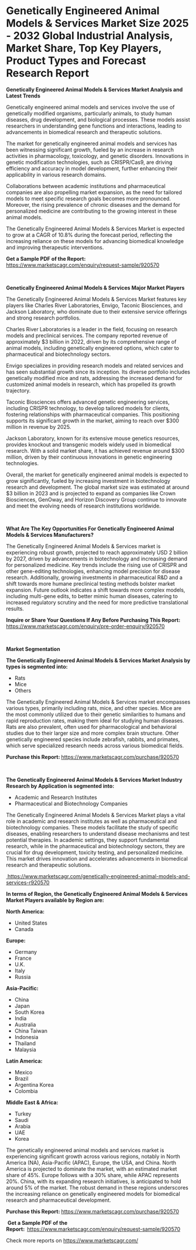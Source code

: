 <p><h1>Genetically Engineered Animal Models & Services Market Size 2025 - 2032 Global Industrial Analysis, Market Share, Top Key Players, Product Types and Forecast Research Report</h1></p><p><strong>Genetically Engineered Animal Models & Services Market Analysis and Latest Trends</strong></p>
<p><p>Genetically engineered animal models and services involve the use of genetically modified organisms, particularly animals, to study human diseases, drug development, and biological processes. These models assist researchers in understanding gene functions and interactions, leading to advancements in biomedical research and therapeutic solutions. </p><p>The market for genetically engineered animal models and services has been witnessing significant growth, fueled by an increase in research activities in pharmacology, toxicology, and genetic disorders. Innovations in genetic modification technologies, such as CRISPR/Cas9, are driving efficiency and accuracy in model development, further enhancing their applicability in various research domains. </p><p>Collaborations between academic institutions and pharmaceutical companies are also propelling market expansion, as the need for tailored models to meet specific research goals becomes more pronounced. Moreover, the rising prevalence of chronic diseases and the demand for personalized medicine are contributing to the growing interest in these animal models.</p><p>The Genetically Engineered Animal Models & Services Market is expected to grow at a CAGR of 10.8% during the forecast period, reflecting the increasing reliance on these models for advancing biomedical knowledge and improving therapeutic interventions.</p></p>
<p><strong>Get a Sample PDF of the Report:&nbsp;</strong> <a href="https://www.marketscagr.com/enquiry/request-sample/920570?utm_campaign=3098&utm_medium=2&utm_source=Github&utm_content=ia&utm_term=07032025&utm_id=genetically-engineered-animal-models-services">https://www.marketscagr.com/enquiry/request-sample/920570</a></p>
<p>&nbsp;</p>
<p><strong>Genetically Engineered Animal Models & Services Major Market Players</strong></p>
<p><p>The Genetically Engineered Animal Models & Services Market features key players like Charles River Laboratories, Envigo, Taconic Biosciences, and Jackson Laboratory, who dominate due to their extensive service offerings and strong research portfolios. </p><p>Charles River Laboratories is a leader in the field, focusing on research models and preclinical services. The company reported revenue of approximately $3 billion in 2022, driven by its comprehensive range of animal models, including genetically engineered options, which cater to pharmaceutical and biotechnology sectors.</p><p>Envigo specializes in providing research models and related services and has seen substantial growth since its inception. Its diverse portfolio includes genetically modified mice and rats, addressing the increased demand for customized animal models in research, which has propelled its growth trajectory. </p><p>Taconic Biosciences offers advanced genetic engineering services, including CRISPR technology, to develop tailored models for clients, fostering relationships with pharmaceutical companies. This positioning supports its significant growth in the market, aiming to reach over $300 million in revenue by 2025.</p><p>Jackson Laboratory, known for its extensive mouse genetics resources, provides knockout and transgenic models widely used in biomedical research. With a solid market share, it has achieved revenue around $300 million, driven by their continuous innovations in genetic engineering technologies.</p><p>Overall, the market for genetically engineered animal models is expected to grow significantly, fueled by increasing investment in biotechnology research and development. The global market size was estimated at around $3 billion in 2023 and is projected to expand as companies like Crown Biosciences, GenOway, and Horizon Discovery Group continue to innovate and meet the evolving needs of research institutions worldwide.</p></p>
<p>&nbsp;</p>
<p><strong>What Are The Key Opportunities For Genetically Engineered Animal Models & Services Manufacturers?</strong></p>
<p><p>The Genetically Engineered Animal Models & Services market is experiencing robust growth, projected to reach approximately USD 2 billion by 2027, driven by advancements in biotechnology and increasing demand for personalized medicine. Key trends include the rising use of CRISPR and other gene-editing technologies, enhancing model precision for disease research. Additionally, growing investments in pharmaceutical R&D and a shift towards more humane preclinical testing methods bolster market expansion. Future outlook indicates a shift towards more complex models, including multi-gene edits, to better mimic human diseases, catering to increased regulatory scrutiny and the need for more predictive translational results.</p></p>
<p><strong>Inquire or Share Your Questions If Any Before Purchasing This Report:</strong> <a href="https://www.marketscagr.com/enquiry/pre-order-enquiry/920570?utm_campaign=3098&utm_medium=2&utm_source=Github&utm_content=ia&utm_term=07032025&utm_id=genetically-engineered-animal-models-services">https://www.marketscagr.com/enquiry/pre-order-enquiry/920570</a></p>
<p>&nbsp;</p>
<p><strong>Market Segmentation</strong></p>
<p><strong>The Genetically Engineered Animal Models & Services Market Analysis by types is segmented into:</strong></p>
<p><ul><li>Rats</li><li>Mice</li><li>Others</li></ul></p>
<p><p>The Genetically Engineered Animal Models & Services market encompasses various types, primarily including rats, mice, and other species. Mice are the most commonly utilized due to their genetic similarities to humans and rapid reproduction rates, making them ideal for studying human diseases. Rats are also prevalent, often used for pharmacological and behavioral studies due to their larger size and more complex brain structure. Other genetically engineered species include zebrafish, rabbits, and primates, which serve specialized research needs across various biomedical fields.</p></p>
<p><strong>Purchase this Report:&nbsp;</strong><a href="https://www.marketscagr.com/purchase/920570?utm_campaign=3098&utm_medium=2&utm_source=Github&utm_content=ia&utm_term=07032025&utm_id=genetically-engineered-animal-models-services">https://www.marketscagr.com/purchase/920570</a></p>
<p>&nbsp;</p>
<p><strong>The Genetically Engineered Animal Models & Services Market Industry Research by Application is segmented into:</strong></p>
<p><ul><li>Academic and Research Institutes</li><li>Pharmaceutical and Biotechnology Companies</li></ul></p>
<p><p>The Genetically Engineered Animal Models & Services Market plays a vital role in academic and research institutes as well as pharmaceutical and biotechnology companies. These models facilitate the study of specific diseases, enabling researchers to understand disease mechanisms and test potential therapies. In academic settings, they support fundamental research, while in the pharmaceutical and biotechnology sectors, they are crucial for drug development, toxicity testing, and personalized medicine. This market drives innovation and accelerates advancements in biomedical research and therapeutic solutions.</p></p>
<p><a href="https://www.marketscagr.com/genetically-engineered-animal-models-and-services-r920570?utm_campaign=3098&utm_medium=2&utm_source=Github&utm_content=ia&utm_term=07032025&utm_id=genetically-engineered-animal-models-services">&nbsp;https://www.marketscagr.com/genetically-engineered-animal-models-and-services-r920570</a></p>
<p><strong>In terms of Region, the Genetically Engineered Animal Models & Services Market Players available by Region are:</strong></p>
<p>
    <p> <strong> North America: </strong>
        <ul>
            <li>United States</li>
            <li>Canada</li>
        </ul>
        </p> 
    <p> <strong> Europe: </strong>
        <ul>
            <li>Germany</li>
            <li>France</li>
            <li>U.K.</li>
            <li>Italy</li>
            <li>Russia</li>
        </ul>
        </p> 
    <p> <strong> Asia-Pacific: </strong>
        <ul>
            <li>China</li>
            <li>Japan</li>
            <li>South Korea</li>
            <li>India</li>
            <li>Australia</li>
            <li>China Taiwan</li>
            <li>Indonesia</li>
            <li>Thailand</li>
            <li>Malaysia</li>
        </ul>
        </p> 
    <p> <strong> Latin America: </strong>
        <ul>
            <li>Mexico</li>
            <li>Brazil</li>
            <li>Argentina Korea</li>
            <li>Colombia</li>
        </ul>
        </p> 
    <p> <strong> Middle East & Africa: </strong>
        <ul>
            <li>Turkey</li>
            <li>Saudi</li>
            <li>Arabia</li>
            <li>UAE</li>
            <li>Korea</li>
        </ul>
    </p>
    </p>
<p><p>The genetically engineered animal models and services market is experiencing significant growth across various regions, notably in North America (NA), Asia-Pacific (APAC), Europe, the USA, and China. North America is projected to dominate the market, with an estimated market share of 45%. Europe follows with a 30% share, while APAC represents 20%. China, with its expanding research initiatives, is anticipated to hold around 5% of the market. The robust demand in these regions underscores the increasing reliance on genetically engineered models for biomedical research and pharmaceutical development.</p></p>
<p><strong>Purchase this Report: </strong><a href="https://www.marketscagr.com/purchase/920570?utm_campaign=3098&utm_medium=2&utm_source=Github&utm_content=ia&utm_term=07032025&utm_id=genetically-engineered-animal-models-services">https://www.marketscagr.com/purchase/920570</a></p>
<p>&nbsp;<strong>Get a Sample PDF of the Report:&nbsp;&nbsp;</strong><a href="https://www.marketscagr.com/enquiry/request-sample/920570?utm_campaign=3098&utm_medium=2&utm_source=Github&utm_content=ia&utm_term=07032025&utm_id=genetically-engineered-animal-models-services">https://www.marketscagr.com/enquiry/request-sample/920570</a></p>
<p><strong></strong></p>
<p>Check more reports on <a href="https://www.marketscagr.com/?utm_campaign=3098&utm_medium=2&utm_source=Github&utm_content=ia&utm_term=07032025&utm_id=genetically-engineered-animal-models-services">https://www.marketscagr.com/</a></p>